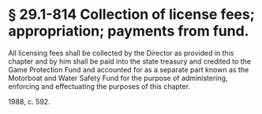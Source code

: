 # § 29.1-814 Collection of license fees; appropriation; payments from fund.

<p>All licensing fees shall be collected by the Director as provided in this chapter and by him shall be paid into the state treasury and credited to the Game Protection Fund and accounted for as a separate part known as the Motorboat and Water Safety Fund for the purpose of administering, enforcing and effectuating the purposes of this chapter.</p><p>1988, c. 592.</p>